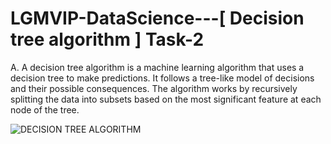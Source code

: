 # LGMVIP-DataScience---[ Decision tree algorithm ] Task-2

A. A decision tree algorithm is a machine learning algorithm that uses a decision tree to make predictions. It follows a tree-like model of decisions and their possible consequences. The algorithm works by recursively splitting the data into subsets based on the most significant feature at each node of the tree. 

![DECISION TREE ALGORITHM](https://github.com/Kalyan4636/LGMVIP-DataScience---Task-2/assets/79601235/aaecf602-3431-41b0-bf48-68e6fdfb98c8)
